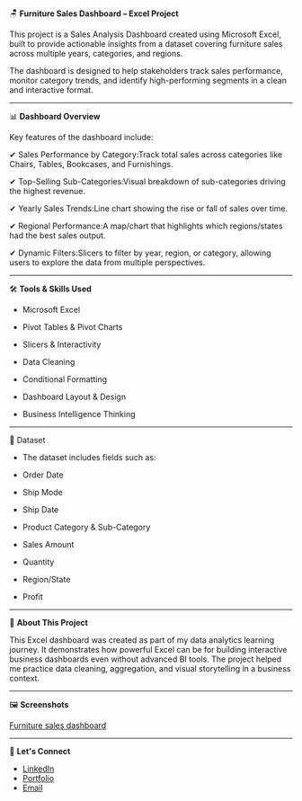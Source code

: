 🪑 **Furniture Sales Dashboard – Excel Project**

This project is a Sales Analysis Dashboard created using Microsoft Excel, built to provide actionable insights from a dataset covering furniture sales across multiple years, categories, and regions.

The dashboard is designed to help stakeholders track sales performance, monitor category trends, and identify high-performing segments in a clean and interactive format.




---



📊 **Dashboard Overview**

Key features of the dashboard include:

✔ Sales Performance by Category:Track total sales across categories like Chairs, Tables, Bookcases, and Furnishings.

✔ Top-Selling Sub-Categories:Visual breakdown of sub-categories driving the highest revenue.

✔ Yearly Sales Trends:Line chart showing the rise or fall of sales over time.

✔ Regional Performance:A map/chart that highlights which regions/states had the best sales output.

✔ Dynamic Filters:Slicers to filter by year, region, or category, allowing users to explore the data from multiple perspectives.




----



🛠️ **Tools & Skills Used**

* Microsoft Excel

* Pivot Tables & Pivot Charts

* Slicers & Interactivity

* Data Cleaning

* Conditional Formatting

* Dashboard Layout & Design

* Business Intelligence Thinking



---



📁 Dataset

* The dataset includes fields such as:

* Order Date

* Ship Mode

* Ship Date

* Product Category & Sub-Category

* Sales Amount

* Quantity

* Region/State

* Profit



---



📌 **About This Project**

This Excel dashboard was created as part of my data analytics learning journey. 
It demonstrates how powerful Excel can be for building interactive business dashboards even without advanced BI tools. The project helped me practice data cleaning, aggregation, and visual storytelling in a business context.




---



🖼️ **Screenshots**

[Furniture sales dashboard](https://github.com/user-attachments/assets/2eda86d1-5d63-4776-97f9-7edc008534a0)



---


🤝 **Let's Connect**
* [LinkedIn](www.linkedin.com/in/emwindosa-osarenmwinda-52428a14a)
* [Portfolio](https://your-portfolio-link.com)
* [Email](osarenmwindame@gmail.com)




